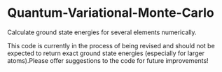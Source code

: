 # Quantum-Variational-Monte-Carlo
Calculate ground state energies for several elements numerically. 

This code is currently in the process of being revised and should not be expected to return exact ground state energies (especially for larger atoms).Please offer suggestions to the code for future improvements! 
